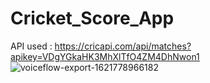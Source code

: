 # Cricket_Score_App
API used : https://cricapi.com/api/matches?apikey=VDgYGkaHK3MhXlTfO4ZM4DhNwon1
![voiceflow-export-1621778966182](https://user-images.githubusercontent.com/63551535/119263948-c9672700-bbfe-11eb-96cf-2f889054e43c.png)
